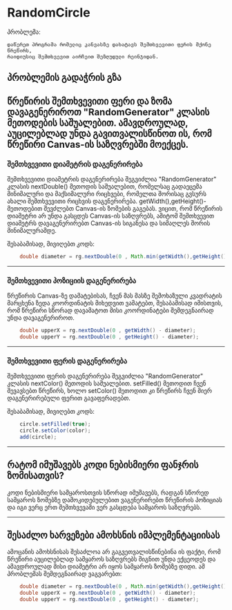 # RandomCircle

პრობლემა:
```
დაწერეთ პროგრამა რომელიც კანვასზე დახატავს შემთხვევითი ფერის მქონე წრეწირს,
რაიდიუსიც შემთხვევით აირჩეით შეზღუდული რეინჯიდან.
```



## პრობლემის გადაჭრის გზა
წრეწირის შემთხვევითი ფერი და ზომა დავაგენერიროთ "RandomGenerator" კლასის მეთოდების საშუალებით. ამავდროულად, აუცილებლად
უნდა გავითვალისწინოთ ის, რომ წრეწირი Canvas-ის საზღვრებში მოექცეს.
---

### შემთხვევითი დიამეტრის დაგენერირება
შემთხვევითი დიამეტრის დაგენერირება შეგვიძლია "RandomGenerator" კლასის nextDouble() მეთოდის საშუალებით,
რომელსაც გადაეცემა მინიმალური და მაქსიმალური რიცხვები, რომელთა შორისაც გვსურს ახალი შემთხვევითი რიცხვის 
დაგენერირება. getWidth(),getHeight()-მეთოდებით შევძლებთ Canvas-ის ზომების გაგებას. ვიცით, რომ წრეწირის 
დიამეტრი არ უნდა გასცდეს Canvas-ის საზღვრებს, ამიტომ შემთხვევით დიამეტრს დავაგენერირებთ Canvas-ის სიგანესა 
და სიმაღლეს შორის მინიმალურამდე.

შესაბამისად, მივიღებთ კოდს:
```java
    double diameter = rg.nextDouble(0 , Math.min(getWidth(),getHeight()));
```

---

### შემთხვევითი პოზიციის დაგენერირება
წრეწირის Canvas-ზე დამატებისას, ჩვენ მას მასზე შემოხაზული კვადრატის მარცხენა ზედა კოორდინატის მიხედვით ვამატებთ,
შესაბამისად იმისთვის, რომ წრეწირი სწორად დავამატოთ მისი კოორდინატები შემდეგნაირად უნდა დავაგენერიროთ.

```java
    double upperX = rg.nextDouble(0 , getWidth() - diameter);
    double upperY = rg.nextDouble(0 , getHeight() - diameter);
```
---
### შემთხვევითი ფერის დაგენერირება
შემთხვევითი ფერის დაგენერირება შეგვიძლია "RandomGenerator" კლასის nextColor() მეთოდის საშუალებით.
setFilled() მეთოდით ჩვენ შევავსებთ წრეწირს, ხოლო setColor() მეთოდით კი წრეწირს ჩვენ მიერ დაგენერირებული
ფერით გავაფერადებთ.

შესაბამისად, მივიღებთ კოდს:
```java
    circle.setFilled(true);
    circle.setColor(color);
    add(circle);
```

---

## რატომ იმუშავებს კოდი ნებისმიერი ფანჯრის ზომისათვის?
კოდი ნებისმიერი სამყაროსთვის სწორად იმუშავებს, რადგან სწორედ სამყაროს ზომებზე დამოკიდებულებით ვაგენერირებთ
წრეწირის პოზიციას და იგი ვერც ერთ შემთხვევაში ვერ გასცდება სამყაროს საზღვრებს.

---

## შესაძლო ხარვეზები ამოხსნის იმპლემენტაციისას
ამოცანის ამოხსნისას შესაძლოა არ გაგვეთვალისწინებინა ის ფაქტი, რომ წრეწირი აუცილებლად სამყაროს საზღვრებს შიგნით
უნდა ექცეოდეს და ამავდროულად მისი დიამეტრი არ იყოს სამყაროს ზომებზე დიდი. ამ პრობლემას შემდეგნაირად ვაგვარებთ:

```java
    double diameter = rg.nextDouble(0 , Math.min(getWidth(),getHeight()));    
    double upperX = rg.nextDouble(0 , getWidth() - diameter);
    double upperY = rg.nextDouble(0 , getHeight() - diameter);
```

  